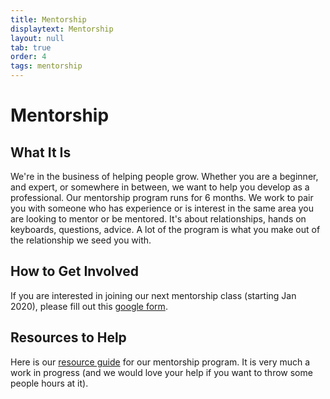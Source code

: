```yaml
---
title: Mentorship
displaytext: Mentorship
layout: null
tab: true
order: 4
tags: mentorship
---
```


# Mentorship

## What It Is

We're in the business of helping people grow. Whether you are a beginner, and expert, or somewhere in between, we want to help you develop as a professional. Our mentorship program runs for 6 months. We work to pair you with someone who has experience or is interest in the same area you are looking to mentor or be mentored. It's about relationships, hands on keyboards, questions, advice. A lot of the program is what you make out of the relationship we seed you with. 

## How to Get Involved

If you are interested in joining our next mentorship class (starting Jan 2020), please fill out this [google form](https://docs.google.com/forms/d/e/1FAIpQLSc7cnvQymc_C662RBSagP-MwFmDwN6P6-uL_24Mqh559JHbsg/viewform).

## Resources to Help

Here is our [resource guide](https://owasp-pdx.gitbook.io/owasp-pdx-mentorship-resources/) for our mentorship program. It is very much a work in progress (and we would love your help if you want to throw some people hours at it).
